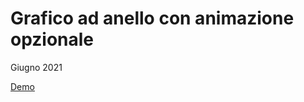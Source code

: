 # Grafico ad anello con animazione opzionale


Giugno 2021


[Demo](https://massimo-cassandro.github.io/area-test/2021-06-grafico-ad-anello-animato/index.html)
